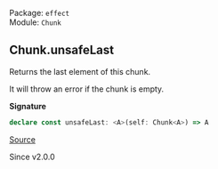 Package: `effect`<br />
Module: `Chunk`<br />

## Chunk.unsafeLast

Returns the last element of this chunk.

It will throw an error if the chunk is empty.

**Signature**

```ts
declare const unsafeLast: <A>(self: Chunk<A>) => A
```

[Source](https://github.com/Effect-TS/effect/tree/main/packages/effect/src/Chunk.ts#L869)

Since v2.0.0